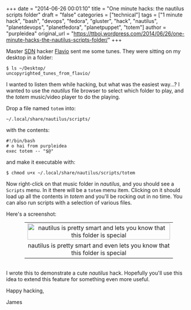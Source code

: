 +++
date = "2014-06-26 00:01:10"
title = "One minute hacks: the nautilus scripts folder"
draft = "false"
categories = ["technical"]
tags = ["1 minute hack", "bash", "devops", "fedora", "gluster", "hack", "nautilus", "planetdevops", "planetfedora", "planetpuppet", "totem"]
author = "purpleidea"
original_url = "https://ttboj.wordpress.com/2014/06/26/one-minute-hacks-the-nautilus-scripts-folder/"
+++

Master <a href="https://en.wikipedia.org/wiki/Software_Defined_Networking">SDN</a> hacker <a href="https://twitter.com/guteusa">Flavio</a> sent me some tunes. They were sitting on my desktop in a folder:
```
$ ls ~/Desktop/
uncopyrighted_tunes_from_flavio/
```
I wanted to listen them while hacking, but what was the easiest way...? I wanted to use the <em>nautilus</em> file browser to select which folder to play, and the <em>totem</em> music/video player to do the playing.

Drop a file named <code>totem</code> into:
```
~/.local/share/nautilus/scripts/
```
with the contents:
```
#!/bin/bash
# o hai from purpleidea
exec totem -- "$@"
```
and make it executable with:
```
$ chmod u+x ~/.local/share/nautilus/scripts/totem
```
Now right-click on that music folder in <em>nautilus</em>, and you should see a <code>Scripts</code> menu. In it there will be a <code>totem</code> menu item. Clicking on it should load up all the contents in <em>totem</em> and you'll be rocking out in no time. You can also run scripts with a selection of various files.

Here's a screenshot:

<table style="text-align:center; width:80%; margin:0 auto;"><tr><td><a href="nautilus-scripts-folder.png"><img class="size-large wp-image-846" src="nautilus-scripts-folder.png" alt="nautilus is pretty smart and lets you know that this folder is special" width="100%" height="100%" /></a></td></tr><tr><td> nautilus is pretty smart and even lets you know that this folder is special</td></tr></table></br />

I wrote this to demonstrate a cute <em>nautilus</em> hack. Hopefully you'll use this idea to extend this feature for something even more useful.

Happy hacking,

James

